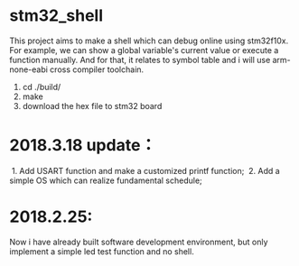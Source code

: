 # stm32_shell
This project aims to make a shell which can debug online using stm32f10x. For example, we can show a global variable's current value 
or execute a function manually. And for that, it relates to symbol table and i will use arm-none-eabi cross compiler toolchain.

1. cd ./build/ 
2. make 
3. download the hex file to stm32 board

# 2018.3.18 update：
  1. Add USART function and make a customized printf function;
  2. Add a simple OS which can realize fundamental schedule;
   
# 2018.2.25:
  Now i have already built software development environment, but only implement a simple led test function and no shell.
  
